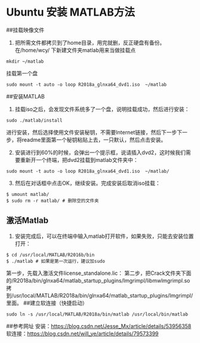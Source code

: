 # Ubuntu 安装 MATLAB方法
##挂载映像文件
1. 把所需文件都拷贝到了home目录，用完就删，反正硬盘有备份。在/home/wcy/ 下新建文件夹matlab用来当做挂载点
```
mkdir ~/matlab
```

 挂载第一个盘
```
sudo mount -t auto -o loop R2018a_glnxa64_dvd1.iso  ~/matlab
```
##安装MATLAB

1. 挂载iso之后，会发现文件系统多了一个盘，说明挂载成功，然后进行安装：
```
sudo ./matlab/install
```
 进行安装，然后选择使用文件安装秘钥，不需要Internet链接，然后下一步下一步，将readme里面第一个秘钥粘贴上去，一只默认，然后点击安装。
 
 2.  安装进行到60%的时候，会弹出一个提示框，说请插入dvd2，这时候我们需要重新开一个终端，把dvd2挂载到matlab文件夹中：
```
sudo mount -t auto -o loop R2018a_glnxa64_dvd1.iso  ~/matlab/
```
3. 然后在对话框中点击OK，继续安装。完成安装后取消iso挂载：
```
$ umount matlab/
$ sudo rm -r matlab/ # 删除空的文件夹
```
## 激活Matlab
1. 安装完成后，可以在终端中输入matlab打开软件，如果失败，只能去安装位置打开：
```
$ cd /usr/local/MATLAB/R2016b/bin
$ ./matlab # 如果是第一次运行，建议加sudo
```
第一步，先载入激活文件license_standalone.lic： 
第二步，把Crack文件夹下面的/R2018a/bin/glnxa64/matlab_startup_plugins/lmgrimpl/libmwlmgrimpl.so 拷到/usr/local/MATLAB/R2018a/bin/glnxa64/matlab_startup_plugins/lmgrimpl/里面。
##建立软连接（快捷启动）
```
sudo ln -s /usr/local/MATLAB/R2018a/bin/matlab /usr/local/bin/matlab
```
##参考网址
安装：https://blog.csdn.net/Jesse_Mx/article/details/53956358
软连接：https://blog.csdn.net/will_ye/article/details/79573399